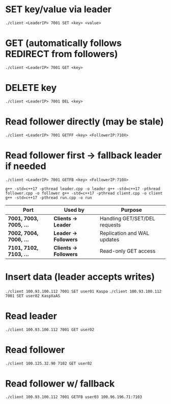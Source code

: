 # SET key/value via leader

`./client <LeaderIP> 7001 SET <key> <value>`

# GET (automatically follows REDIRECT from followers)

`./client <LeaderIP> 7001 GET <key>`

# DELETE key

`./client <LeaderIP> 7001 DEL <key>`

# Read follower directly (may be stale)

`./client <LeaderIP> 7001 GETFF <key> <FollowerIP:710X>`

# Read follower first → fallback leader if needed

`./client <LeaderIP> 7001 GETFB <key> <FollowerIP:710X>`

`g++ -std=c++17 -pthread leader.cpp -o leader
g++ -std=c++17 -pthread follower.cpp -o follower
g++ -std=c++17 -pthread client.cpp -o client
g++ -std=c++17 -pthread run.cpp -o run`

| Port                    | Used by                 | Purpose                       |
| ----------------------- | ----------------------- | ----------------------------- |
| **7001, 7003, 7005, …** | **Clients → Leader**    | Handling GET/SET/DEL requests |
| **7002, 7004, 7006, …** | **Leader → Followers**  | Replication and WAL updates   |
| **7101, 7102, 7103, …** | **Clients → Followers** | Read-only GET access          |

# Insert data (leader accepts writes)

`./client 100.93.100.112 7001 SET user01 Kaspa`
`./client 100.93.100.112 7001 SET user02 KaspXaAS`

# Read leader

`./client 100.93.100.112 7001 GET user02`

# Read follower

`./client 100.125.32.90 7102 GET user02`

# Read follower w/ fallback

`./client 100.93.100.112 7001 GETFB user03 100.96.196.71:7103`
